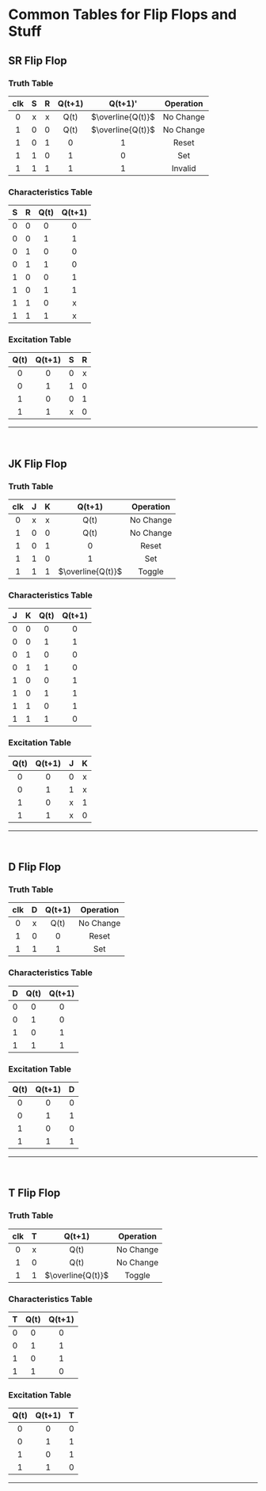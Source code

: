 # Common Tables for Flip Flops and Stuff

## SR Flip Flop

### Truth Table

| clk |  S  |  R  | Q(t+1) |      Q(t+1)'      | Operation |
| :-: | :-: | :-: | :----: | :---------------: | :-------: |
|  0  |  x  |  x  |  Q(t)  | $\overline{Q(t)}$ | No Change |
|  1  |  0  |  0  |  Q(t)  | $\overline{Q(t)}$ | No Change |
|  1  |  0  |  1  |   0    |         1         |   Reset   |
|  1  |  1  |  0  |   1    |         0         |    Set    |
|  1  |  1  |  1  |   1    |         1         |  Invalid  |

### Characteristics Table

|  S  |  R  | Q(t) | Q(t+1) |
| :-: | :-: | :--: | :----: |
|  0  |  0  |  0   |   0    |
|  0  |  0  |  1   |   1    |
|  0  |  1  |  0   |   0    |
|  0  |  1  |  1   |   0    |
|  1  |  0  |  0   |   1    |
|  1  |  0  |  1   |   1    |
|  1  |  1  |  0   |   x    |
|  1  |  1  |  1   |   x    |

### Excitation Table

| Q(t) | Q(t+1) |  S  |  R  |
| :--: | :----: | :-: | :-: |
|  0   |   0    |  0  |  x  |
|  0   |   1    |  1  |  0  |
|  1   |   0    |  0  |  1  |
|  1   |   1    |  x  |  0  |

---

<br>

## JK Flip Flop

### Truth Table

| clk |  J  |  K  |      Q(t+1)       | Operation |
| :-: | :-: | :-: | :---------------: | :-------: |
|  0  |  x  |  x  |       Q(t)        | No Change |
|  1  |  0  |  0  |       Q(t)        | No Change |
|  1  |  0  |  1  |         0         |   Reset   |
|  1  |  1  |  0  |         1         |    Set    |
|  1  |  1  |  1  | $\overline{Q(t)}$ |  Toggle   |

### Characteristics Table

|  J  |  K  | Q(t) | Q(t+1) |
| :-: | :-: | :--: | :----: |
|  0  |  0  |  0   |   0    |
|  0  |  0  |  1   |   1    |
|  0  |  1  |  0   |   0    |
|  0  |  1  |  1   |   0    |
|  1  |  0  |  0   |   1    |
|  1  |  0  |  1   |   1    |
|  1  |  1  |  0   |   1    |
|  1  |  1  |  1   |   0    |

### Excitation Table

| Q(t) | Q(t+1) |  J  |  K  |
| :--: | :----: | :-: | :-: |
|  0   |   0    |  0  |  x  |
|  0   |   1    |  1  |  x  |
|  1   |   0    |  x  |  1  |
|  1   |   1    |  x  |  0  |

---

<br>

## D Flip Flop

### Truth Table

| clk |  D  | Q(t+1) | Operation |
| :-: | :-: | :----: | :-------: |
|  0  |  x  |  Q(t)  | No Change |
|  1  |  0  |   0    |   Reset   |
|  1  |  1  |   1    |    Set    |

### Characteristics Table

|  D  | Q(t) | Q(t+1) |
| :-: | :--: | :----: |
|  0  |  0   |   0    |
|  0  |  1   |   0    |
|  1  |  0   |   1    |
|  1  |  1   |   1    |

### Excitation Table

| Q(t) | Q(t+1) |  D  |
| :--: | :----: | :-: |
|  0   |   0    |  0  |
|  0   |   1    |  1  |
|  1   |   0    |  0  |
|  1   |   1    |  1  |

---

<br>

## T Flip Flop

### Truth Table

| clk |  T  |      Q(t+1)       | Operation |
| :-: | :-: | :---------------: | :-------: |
|  0  |  x  |       Q(t)        | No Change |
|  1  |  0  |       Q(t)        | No Change |
|  1  |  1  | $\overline{Q(t)}$ |  Toggle   |

### Characteristics Table

|  T  | Q(t) | Q(t+1) |
| :-: | :--: | :----: |
|  0  |  0   |   0    |
|  0  |  1   |   1    |
|  1  |  0   |   1    |
|  1  |  1   |   0    |

### Excitation Table

| Q(t) | Q(t+1) |  T  |
| :--: | :----: | :-: |
|  0   |   0    |  0  |
|  0   |   1    |  1  |
|  1   |   0    |  1  |
|  1   |   1    |  0  |

---
